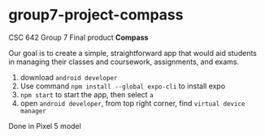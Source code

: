 # group7-project-compass

CSC 642 Group 7 Final product **Compass**

Our goal is to create a simple, straightforward app that would aid students in managing their classes and coursework, assignments, and exams. 

1. download ```android developer```
2. Use command ```npm install --global expo-cli``` to install expo
3. ```npm start``` to start the app, then select ```a```
4. open ```android developer```, from top right corner, find ```virtual device manager```

Done in Pixel 5 model
